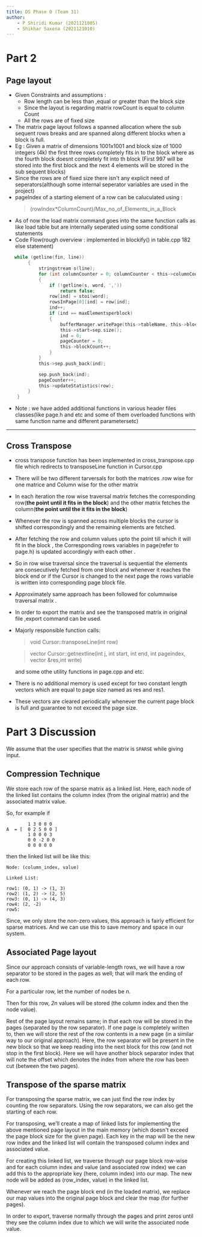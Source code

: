 ```yaml
---
title: DS Phase 0 (Team 31)
author:
    - P Shiridi Kumar (2021121005)
    - Shikhar Saxena (2021121010)
---
```


# Part 2

## **Page layout**

- Given Constraints and assumptions : 
    -   Row length can be less than ,equal or greater than the block size
    - Since the layout is regarding matrix rowCount is equal to column Count
    - All the rows are of fixed size
- The matrix page layout follows a spanned allocation where the sub sequent rows breaks and are spanned along different blocks when a block is full.
- Eg : Given a matrix of dimensions 1001x1001 and block size of 1000 integers (4k) the first three rows completely fits in to the block where as the fourth block doesnt completely fit into th block (First 997 will be stored into the first block and the next 4 elements will be stored in the sub sequent blocks)
- Since the rows are of fixed size there isn't  any explicit need of seperators(although some internal seperator variables are used in the project)
- pageIndex of a starting element of a row can be caluculated using :
    >  (rowIndex*ColumnCount)/Max_no_of_Elements_in_a_Block
- As of now the load matrix command goes into the same function calls as like load table but are internally seperated using some conditional statements
- Code Flow(rough overview : implemented in blockify() in table.cpp 182 else statement) 

```c
   while (getline(fin, line))
        {
            stringstream s(line);
            for (int columnCounter = 0; columnCounter < this->columnCount; columnCounter++)
            {
                if (!getline(s, word, ','))
                    return false;
                row[ind] = stoi(word);
                rowsInPage[0][ind] = row[ind];
                ind++;
                if (ind == maxElementsperblock)
                {
                    bufferManager.writePage(this->tableName, this->blockCount, rowsInPage, pageCounter,sep,this->start);
                    this->start=sep.size();
                    ind = 0;
                    pageCounter = 0;
                    this->blockCount++;
                }
            }
            this->sep.push_back(ind);

            sep.push_back(ind);
            pageCounter++;
            this->updateStatistics(row);
        }
    }
```

- Note : we have added additional functions in various header files classes(like page.h and etc and some of them overloaded functions with same function name and different parametersetc)

***

## **Cross Transpose**

- cross transpose function has been implemented in cross_transpose.cpp file which redirects to transposeLine function in Cursor.cpp
- There will be two different tarversals for both the matrices .row wise for one matrice and Column wise for the other matrix
- In each iteration the row wise traversal matrix fetches the corresponding row(**the point until it fits in the block**) and the other matrix fetches the column(**the point until the it fits in the block**)
- Whenever the row is spanned across multiple blocks the cursor is shifted correspondingly and the remaining elements are fetched.
- After fetching the row and column values upto the point till which it will fit in the block , the Corresponding rows variables in page(refer to page.h) is updated accordingly with each other .
- So in row wise traversal since the traversal is sequential the elements are consecutively fetched from one block and whenever it reaches the block end or if the Cursor is changed to the next page the rows variable is written into corresponding page block file.
- Approximately same approach has been followed for columnwise traversal matrix .
- In order to export the matrix and see the transposed matrix in original file ,export command can be used.
- Majorly responsible function calls:
     >void Cursor::transposeLine(int row)

     >vector<int> Cursor::getnextline(int j, int start, int end, int pageindex, vector<int> &res,int write)

     and some othe utility functions in page.cpp and etc.
- There is no additional memory is used except for two constant length vectors which are equal to page size named as res and res1.
- These vectors are cleared periodically whenever the current page block is full and guarantee to not exceed the page size.

# Part 3 Discussion

We assume that the user specifies that the matrix is `SPARSE` while giving input.

## Compression Technique

We store each row of the sparse matrix as a linked list. Here, each node of the linked list contains the column index (from the original matrix) and the associated matrix value.

So, for example if
```
        1 3 0 0 0 
A  = [  0 2 5 0 0 ]
        1 0 0 0 3
        0 0 -2 0 0
        0 0 0 0 0
```

then the linked list will be like this:

```
Node: (column_index, value)

Linked List:

row1: (0, 1) -> (1, 3)
row2: (1, 2) -> (2, 5)
row3: (0, 1) -> (4, 3)
row4: (2, -2)
row5: 
```

Since, we only store the non-zero values, this approach is fairly efficient for sparse matrices. And we can use this to save memory and space in our system.

## Associated Page layout

Since our approach consists of variable-length rows, we will have a row separator to be stored in the pages as well; that will mark the ending of each row.

For a particular row, let the number of nodes be *n*.

Then for this row, *2n* values will be stored (the column index and then the node value). 

Rest of the page layout remains same; in that each row will be stored in the pages (separated by the row separator). If one page is completely written to, then we will store the rest of the row contents in a new page (in a similar way to our original approach). Here, the row separator will be present in the new block so that we keep reading into the next block for this row (and not stop in the first block). Here we will have another block separator index that will note the offset which denotes the index from where the row has been cut (between the two pages).

## Transpose of the sparse matrix

For transposing the sparse matrix, we can just find the row index by counting the row separators. Using the row separators, we can also get the starting of each row.

For transposing, we'll create a map of linked lists for implementing the above mentioned page layout in the main memory (which doesn't exceed the page block size for the given page). Each key in the map will be the new row index and the linked list will contain the transposed column index and associated value.

For creating this linked list, we traverse through our page block row-wise and for each column index and value (and associated row index) we can add this to the appropriate key (here, column index) into our map. The new node will be added as (row_index, value) in the linked list.

Whenever we reach the page block end (in the loaded matrix), we replace our map values into the original page block and clear the map (for further pages).

In order to export, traverse normally through the pages and print zeros until they see the column index due to which we will write the associated node value.